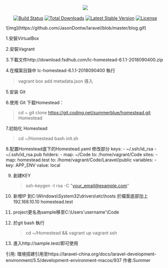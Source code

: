 <p align="center"><img src="https://laravel.com/assets/img/components/logo-laravel.svg"></p>

<p align="center">
<a href="https://travis-ci.org/laravel/framework"><img src="https://travis-ci.org/laravel/framework.svg" alt="Build Status"></a>
<a href="https://packagist.org/packages/laravel/framework"><img src="https://poser.pugx.org/laravel/framework/d/total.svg" alt="Total Downloads"></a>
<a href="https://packagist.org/packages/laravel/framework"><img src="https://poser.pugx.org/laravel/framework/v/stable.svg" alt="Latest Stable Version"></a>
<a href="https://packagist.org/packages/laravel/framework"><img src="https://poser.pugx.org/laravel/framework/license.svg" alt="License"></a>
</p>
![img](https://github.com/JasonDontw/laravel/blob/master/blog.gif)

1.安裝VirtualBox

2.安裝Vagrant

3.下載文件http://download.fsdhub.com/lc-homestead-6.1.1-2018090400.zip

4.在檔案目錄中 lc-homestead-6.1.1-2018090400 執行
  > vagrant box add metadata.json
  導入
  
5.安装 Git

6.使用 Git 下载Homestead：
   > cd ~
   > git clone https://git.coding.net/summerblue/homestead.git Homestead
   
7.初始化 Homestead
   > cd ~/Homestead
   > bash init.sh
   
8.配置Homestead底下的Homestead.yaml
   修改部分
   keys:
    - ~/.ssh/id_rsa
    - ~/.ssh/id_rsa.pub
   folders:
    - map: ~/Code
      to: /home/vagrant/Code
   sites:
    - map: homestead.test
      to: /home/vagrant/Code/Laravel/public
   variables:
    - key: APP_ENV
      value: local
      
9. 創建KEY 
    > ssh-keygen -t rsa -C "your_email@example.com"

10. 新增IP
   到C:\Windows\System32\drivers\etc\hosts
   於檔案底部加上
   192.168.10.10  homestead.test
   
11. project更名為sample移至C:\Users\'username'\Code

12. 於git bash 執行
    > cd ~/Homestead && vagrant up
    > vagrant ssh
13. 進入http://sample.test/即可使用


引用:
環境搭建引用至https://laravel-china.org/docs/laravel-development-environment/5.5/development-environment-macos/937
作者:Summer
